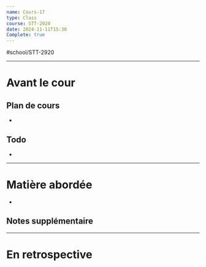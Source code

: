 ```yaml
---
name: Cours-17
type: Class
course: STT-2920
date: 2024-11-11T15:30
Complete: true
---
```

#school/STT-2920 
***
# Avant le cour
## Plan de cours
- 

## Todo
- 

---
# Matière abordée

- 

## Notes supplémentaire


---
# En retrospective

